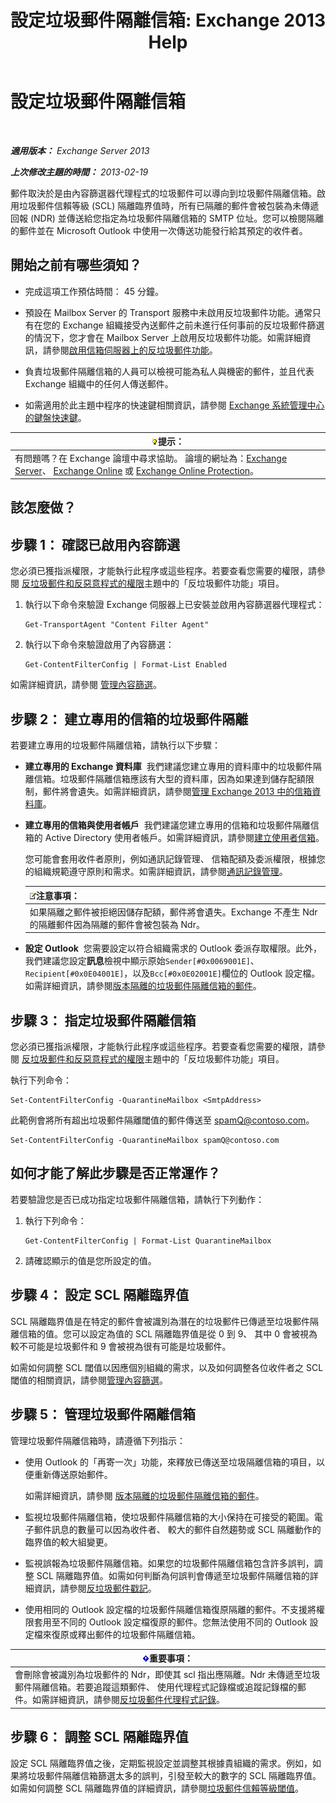 ﻿---
title: '設定垃圾郵件隔離信箱: Exchange 2013 Help'
TOCTitle: 設定垃圾郵件隔離信箱
ms:assetid: 907d2f90-2a62-4d59-a4cf-945fef2e963f
ms:mtpsurl: https://technet.microsoft.com/zh-tw/library/Bb123746(v=EXCHG.150)
ms:contentKeyID: 50473726
ms.date: 05/21/2018
mtps_version: v=EXCHG.150
ms.translationtype: MT
---

# 設定垃圾郵件隔離信箱

 

_**適用版本：** Exchange Server 2013_

_**上次修改主題的時間：** 2013-02-19_

郵件取決於是由內容篩選器代理程式的垃圾郵件可以導向到垃圾郵件隔離信箱。啟用垃圾郵件信賴等級 (SCL) 隔離臨界值時，所有已隔離的郵件會被包裝為未傳遞回報 (NDR) 並傳送給您指定為垃圾郵件隔離信箱的 SMTP 位址。您可以檢閱隔離的郵件並在 Microsoft Outlook 中使用一次傳送功能發行給其預定的收件者。

## 開始之前有哪些須知？

  - 完成這項工作預估時間： 45 分鐘。

  - 預設在 Mailbox Server 的 Transport 服務中未啟用反垃圾郵件功能。通常只有在您的 Exchange 組織接受內送郵件之前未進行任何事前的反垃圾郵件篩選的情況下，您才會在 Mailbox Server 上啟用反垃圾郵件功能。如需詳細資訊，請參閱[啟用信箱伺服器上的反垃圾郵件功能](enable-anti-spam-functionality-on-mailbox-servers-exchange-2013-help.md)。

  - 負責垃圾郵件隔離信箱的人員可以檢視可能為私人與機密的郵件，並且代表 Exchange 組織中的任何人傳送郵件。

  - 如需適用於此主題中程序的快速鍵相關資訊，請參閱 [Exchange 系統管理中心的鍵盤快速鍵](keyboard-shortcuts-in-the-exchange-admin-center-exchange-online-protection-help.md)。

<table>
<thead>
<tr class="header">
<th><img src="images/Bb124558.tip(EXCHG.150).gif" title="提示" alt="提示" />提示：</th>
</tr>
</thead>
<tbody>
<tr class="odd">
<td>有問題嗎？在 Exchange 論壇中尋求協助。 論壇的網址為：<a href="https://go.microsoft.com/fwlink/p/?linkid=60612">Exchange Server</a>、 <a href="https://go.microsoft.com/fwlink/p/?linkid=267542">Exchange Online</a> 或 <a href="https://go.microsoft.com/fwlink/p/?linkid=285351">Exchange Online Protection</a>。</td>
</tr>
</tbody>
</table>


## 該怎麼做？

## 步驟 1： 確認已啟用內容篩選

您必須已獲指派權限，才能執行此程序或這些程序。若要查看您需要的權限，請參閱 [反垃圾郵件和反惡意程式的權限](anti-spam-and-anti-malware-permissions-exchange-2013-help.md)主題中的「反垃圾郵件功能」項目。

1.  執行以下命令來驗證 Exchange 伺服器上已安裝並啟用內容篩選器代理程式：
    
        Get-TransportAgent "Content Filter Agent"

2.  執行以下命令來驗證啟用了內容篩選：
    
        Get-ContentFilterConfig | Format-List Enabled

如需詳細資訊，請參閱 [管理內容篩選](manage-content-filtering-exchange-2013-help.md)。

## 步驟 2： 建立專用的信箱的垃圾郵件隔離

若要建立專用的垃圾郵件隔離信箱，請執行以下步驟：

  - **建立專用的 Exchange 資料庫**  我們建議您建立專用的資料庫中的垃圾郵件隔離信箱。垃圾郵件隔離信箱應該有大型的資料庫，因為如果達到儲存配額限制，郵件將會遺失。如需詳細資訊，請參閱[管理 Exchange 2013 中的信箱資料庫](manage-mailbox-databases-in-exchange-2013-exchange-2013-help.md)。

  - **建立專用的信箱與使用者帳戶**  我們建議您建立專用的信箱和垃圾郵件隔離信箱的 Active Directory 使用者帳戶。如需詳細資訊，請參閱[建立使用者信箱](create-user-mailboxes-exchange-2013-help.md)。
    
    您可能會套用收件者原則，例如通訊記錄管理、 信箱配額及委派權限，根據您的組織規範遵守原則和需求。如需詳細資訊，請參閱[通訊記錄管理](messaging-records-management-exchange-2013-help.md)。
    
    <table>
    <thead>
    <tr class="header">
    <th><img src="images/Bb124558.note(EXCHG.150).gif" title="注意事項" alt="注意事項" />注意事項：</th>
    </tr>
    </thead>
    <tbody>
    <tr class="odd">
    <td>如果隔離之郵件被拒絕因儲存配額，郵件將會遺失。Exchange 不產生 Ndr 的隔離郵件因為隔離的郵件會被包裝為 Ndr。</td>
    </tr>
    </tbody>
    </table>


  - **設定 Outlook**  您需要設定以符合組織需求的 Outlook 委派存取權限。此外，我們建議您設定**訊息**檢視中顯示原始`Sender[#0x0069001E]`、 `Recipient[#0x0E04001E]`，以及`Bcc[#0x0E02001E]`欄位的 Outlook 設定檔。如需詳細資訊，請參閱[版本隔離的垃圾郵件隔離信箱的郵件](release-quarantined-messages-from-the-spam-quarantine-mailbox-exchange-2013-help.md)。

## 步驟 3： 指定垃圾郵件隔離信箱

您必須已獲指派權限，才能執行此程序或這些程序。若要查看您需要的權限，請參閱 [反垃圾郵件和反惡意程式的權限](anti-spam-and-anti-malware-permissions-exchange-2013-help.md)主題中的「反垃圾郵件功能」項目。

執行下列命令：

    Set-ContentFilterConfig -QuarantineMailbox <SmtpAddress>

此範例會將所有超出垃圾郵件隔離閾值的郵件傳送至 spamQ@contoso.com。

    Set-ContentFilterConfig -QuarantineMailbox spamQ@contoso.com

## 如何才能了解此步驟是否正常運作？

若要驗證您是否已成功指定垃圾郵件隔離信箱，請執行下列動作：

1.  執行下列命令：
    
        Get-ContentFilterConfig | Format-List QuarantineMailbox

2.  請確認顯示的值是您所設定的值。

## 步驟 4： 設定 SCL 隔離臨界值

SCL 隔離臨界值是在特定的郵件會被識別為潛在的垃圾郵件已傳遞至垃圾郵件隔離信箱的值。您可以設定為值的 SCL 隔離臨界值是從 0 到 9、 其中 0 會被視為較不可能是垃圾郵件和 9 會被視為很有可能是垃圾郵件。

如需如何調整 SCL 閾值以因應個別組織的需求，以及如何調整各位收件者之 SCL 閾值的相關資訊，請參閱[管理內容篩選](manage-content-filtering-exchange-2013-help.md)。

## 步驟 5： 管理垃圾郵件隔離信箱

管理垃圾郵件隔離信箱時，請遵循下列指示：

  - 使用 Outlook 的「再寄一次」功能，來釋放已傳送至垃圾隔離信箱的項目，以便重新傳送原始郵件。
    
    如需詳細資訊，請參閱 [版本隔離的垃圾郵件隔離信箱的郵件](release-quarantined-messages-from-the-spam-quarantine-mailbox-exchange-2013-help.md)。

  - 監視垃圾郵件隔離信箱，使垃圾郵件隔離信箱的大小保持在可接受的範圍。電子郵件訊息的數量可以因為收件者、 較大的郵件自然趨勢或 SCL 隔離動作的臨界值的較大組變更。

  - 監視誤報為垃圾郵件隔離信箱。如果您的垃圾郵件隔離信箱包含許多誤判，調整 SCL 隔離臨界值。如需如何判斷為何誤判會傳遞至垃圾郵件隔離信箱的詳細資訊，請參閱[反垃圾郵件戳記](anti-spam-stamps-exchange-2013-help.md)。

  - 使用相同的 Outlook 設定檔的垃圾郵件隔離信箱復原隔離的郵件。不支援將權限套用至不同的 Outlook 設定檔復原的郵件。您無法使用不同的 Outlook 設定檔來復原或釋出郵件的垃圾郵件隔離信箱。

<table>
<thead>
<tr class="header">
<th><img src="images/Bb124558.important(EXCHG.150).gif" title="重要事項" alt="重要事項" />重要事項：</th>
</tr>
</thead>
<tbody>
<tr class="odd">
<td>會刪除會被識別為垃圾郵件的 Ndr，即使其 scl 指出應隔離。Ndr 未傳遞至垃圾郵件隔離信箱。若要追蹤這類郵件、 使用代理程式記錄檔或追蹤記錄檔的郵件。如需詳細資訊，請參閱<a href="anti-spam-agent-logging-exchange-2013-help.md">反垃圾郵件代理程式記錄</a>。</td>
</tr>
</tbody>
</table>


## 步驟 6： 調整 SCL 隔離臨界值

設定 SCL 隔離臨界值之後，定期監視設定並調整其根據貴組織的需求。例如，如果將垃圾郵件隔離信箱篩選太多的誤判，引發至較大的數字的 SCL 隔離臨界值。如需如何調整 SCL 隔離臨界值的詳細資訊，請參閱[垃圾郵件信賴等級閾值](spam-confidence-level-threshold-exchange-2013-help.md)。

